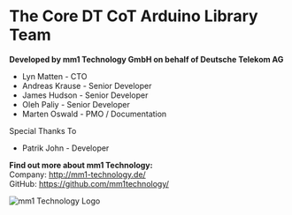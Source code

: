 # The Core DT CoT Arduino Library Team

__Developed by mm1 Technology GmbH on behalf of Deutsche Telekom AG__

* Lyn Matten - CTO
* Andreas Krause - Senior Developer
* James Hudson - Senior Developer
* Oleh Paliy - Senior Developer
* Marten Oswald - PMO / Documentation

Special Thanks To

* Patrik John - Developer

__Find out more about mm1 Technology:__  
Company: http://mm1-technology.de/  
GitHub:  https://github.com/mm1technology/

![mm1 Technology Logo](http://mm1-technology.de/wp-content/uploads/2016/02/mm1-technology-logo.png)